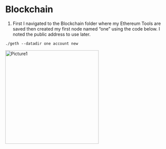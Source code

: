 
# Blockchain

1. First I navigated to the Blockchain folder where my Ethereum Tools are saved then created my first node named “one” using the code below. I noted the public address to use later.

`./geth --datadir one account new`

<img width="294" alt="Picture1" src="https://user-images.githubusercontent.com/82069175/131203632-cea7eb27-dd96-4127-a58f-99611f757894.png">







